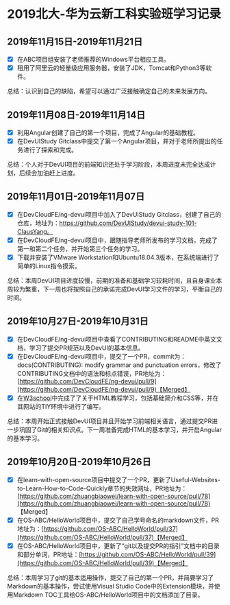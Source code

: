 # 2019北大-华为云新工科实验班学习记录
## 2019年11月15日-2019年11月21日
 - [x] 在ABC项目组安装了老师推荐的Windows平台相应工具。
 - [x] 租用了阿里云的轻量级应用服务器，安装了JDK，Tomcat和Python3等软件。

总结：认识到自己的缺陷，希望可以通过广泛接触确定自己的未来发展方向。

## 2019年11月08日-2019年11月14日
 - [x] 利用Angular创建了自己的第一个项目，完成了Angular的基础教程。 
 - [x] 在DevUIStudy Gitclass中提交了第一个Angular项目，并对于老师所提出的任务进行了探索和完成。

总结：个人对于DevUI项目的前端知识还处于学习阶段，本周进度未完全达成计划，后续会加油赶上进度。

## 2019年11月01日-2019年11月07日
 - [x] 在DevCloudFE/ng-devui项目中加入了DevUIStudy Gitclass，创建了自己的仓库，地址为：https://github.com/DevUIStudy/devui-study-101-ClausYang。
 - [x] 在DevCloudFE/ng-devui项目中，跟随指导老师所发布的学习文档，完成了第一和第二个任务，并开始第三个任务的学习。
 - [x] 下载并安装了VMware Workstation和Ubuntu18.04.3版本，在系统端进行了简单的Linux指令摸索。

总结：本周DevUI项目进度较慢，前期的准备和基础学习较耗时间，且自身课业本周较为繁重，下一周也将按照自己的承诺完成DevUI学习文件的学习，平衡自己的时间。

## 2019年10月27日-2019年10月31日
 - [x] 在DevCloudFE/ng-devui项目中查看了CONTRIBUTING和README中英文文档，学习了提交PR规范以及DevUI的基本信息。
 - [x] 在DevCloudFE/ng-devui项目中，提交了一个PR，commit为：docs(CONTRIBUTING): modify grammar and punctuation errors，修改了CONTRIBUTING文档中的语法和标点错误，PR地址为：[https://github.com/DevCloudFE/ng-devui/pull/9](https://github.com/DevCloudFE/ng-devui/pull/9)【Merged】
 - [x] 在[W3school](https://www.w3school.com.cn/index.html)中完成了了关于HTML教程学习，包括基础简介和CSS等，并在其网站的TIY环境中进行了编写。

总结：本周开始正式接触DevUI项目并且开始学习前端相关语言，通过提交PR进一步巩固了Git的相关知识点。下一周准备完成HTML的基本学习，并开启Angular的基本学习。

## 2019年10月20日-2019年10月26日
 - [x] 在learn-with-open-source项目中提交了一个PR，更新了Useful-Websites-to-Learn-How-to-Code-Quickly章节的失效网址，PR地址为：[https://github.com/zhuangbiaowei/learn-with-open-source/pull/78](https://github.com/zhuangbiaowei/learn-with-open-source/pull/78) 【Merged】
 - [x] 在OS-ABC/HelloWorld项目中，提交了自己学号命名的markdown文件，PR地址为：[https://github.com/OS-ABC/HelloWorld/pull/37](https://github.com/OS-ABC/HelloWorld/pull/37)【Merged】
 - [x] 在OS-ABC/HelloWorld项目中，更新了“git以及提交PR的指引”文档中的目录和部分单词，PR地址：[https://github.com/OS-ABC/HelloWorld/pull/39](https://github.com/OS-ABC/HelloWorld/pull/39)【Merged】

总结：本周学习了git的基本适用操作，提交了自己的第一个PR，并简要学习了Markdown的基本操作，尝试使用Visual Studio Code中的Extension模块，并使用Markdown TOC工具给OS-ABC/HelloWorld项目中的文档添加了目录。 
